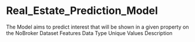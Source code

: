 # Real_Estate_Prediction_Model
The Model aims to predict interest that will be shown in a given property on the NoBroker Dataset
Features	Data Type	Unique Values	Description
